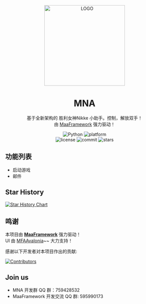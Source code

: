 <!-- markdownlint-disable MD033 MD041 -->
<div align="center">

<img alt="LOGO" src="https://github.com/user-attachments/assets/b8e4d737-d549-43f3-a2e7-a3727bf615a9" width="256" height="256" />

# MNA

基于全新架构的 胜利女神Nikke 小助手。控制，解放双手！  
由 [MaaFramework](https://github.com/MaaXYZ/MaaFramework) 强力驱动！

</div>

<p align="center">
  <img alt="Python" src="https://img.shields.io/badge/Python-3776AB?logo=python&logoColor=white">
  <img alt="platform" src="https://img.shields.io/badge/platform-Windows%20%7C%20Linux%20%7C%20macOS-blueviolet">
  <br>
  <img alt="license" src="https://img.shields.io/github/license/Tohkahb/MNA">
  <img alt="commit" src="https://img.shields.io/github/commit-activity/m/Tohkahb/MNA">
  <img alt="stars" src="https://img.shields.io/github/stars/Tohkahb/MNA?style=social">
  <!--
  <a href="https://mirrorchyan.com/zh/projects?rid=MNA" target="_blank"><img alt="mirrorc" src="https://img.shields.io/badge/Mirror%E9%85%B1-%239af3f6?logo=countingworkspro&logoColor=4f46e5"></a>
  -->
</p>

<!--
<div align="center">

[English](./README_en.md) | [简体中文](./README.md)

</div>
 -->

## 功能列表

- 启动游戏
- 邮件

<!--
## 使用说明

- [新手上路](./docs/zh_cn/manual/新手上路.md)(**使用前必看**)
- [功能介绍](./docs/zh_cn/manual/功能介绍.md)
- [MaaPiCli使用说明](./docs/zh_cn/manual/MaaPiCli.md)
- [连接设置](./docs/zh_cn/manual/连接设置.md)
- [常见问题](./docs/zh_cn/manual/常见问题.md)
- [Mirror酱使用说明](./docs/zh_cn/manual/Mirror酱.md)

## 开发相关

- [开发前须知](./docs/zh_cn/develop/开发前须知.md)
- [项目结构](./docs/zh_cn/develop/项目结构.md)
- [interface.json编写](./docs/zh_cn/develop/interface.json编写.md)
- [Pipeline编写](./docs/zh_cn/develop/Pipeline编写.md)
- [Custom编写](./docs/zh_cn/develop/Custom编写.md)
- [项目重构](./docs/zh_cn/develop/项目重构.md)
- [外服适配](./docs/zh_cn/develop/外服适配.md)
- [文档编写](./docs/zh_cn/develop/文档编写.md)

更多文档请前往 [MaaFramework](https://github.com/MaaXYZ/MaaFramework) 主仓库查看
 -->

## Star History

<a href="https://www.star-history.com/#Tohkahb/MNA&Date">
 <picture>
   <source media="(prefers-color-scheme: dark)" srcset="https://api.star-history.com/svg?repos=Tohkahb/MNA&type=Date&theme=dark" />
   <source media="(prefers-color-scheme: light)" srcset="https://api.star-history.com/svg?repos=Tohkahb/MNA&type=Date" />
   <img alt="Star History Chart" src="https://api.star-history.com/svg?repos=Tohkahb/MNA&type=Date" />
 </picture>
</a>

## 鸣谢

本项目由 **[MaaFramework](https://github.com/MaaXYZ/MaaFramework)** 强力驱动！  
UI 由 [MFAAvalonia](https://github.com/SweetSmellFox/MFAAvalonia)~~ 大力支持！

感谢以下开发者对本项目作出的贡献:

[![Contributors](https://contrib.rocks/image?repo=Tohkahb/MNA&max=1000)](https://github.com/Tohkahb/MNA/graphs/contributors)

## Join us

- MNA 开发群 QQ 群：759428532
- MaaFramework 开发交流 QQ 群: 595990173